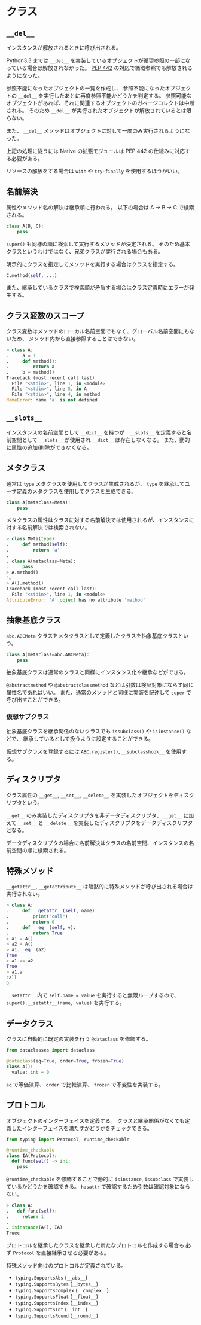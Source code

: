 # クラス

## `__del__`

インスタンスが解放されるときに呼び出される。

Python3.3 までは `__del__` を実装しているオブジェクトが循環参照の一部になっている場合は解放されなかった。
[PEP 442](https://peps.python.org/pep-0442/) の対応で循環参照でも解放されるようになった。

参照不能になったオブジェクトの一覧を作成し、
参照不能になったオブジェクトの `__del__` を実行したあとに再度参照不能かどうかを判定する。
参照可能なオブジェクトがあれば、それに関連するオブジェクトのガベージコレクトは中断される。
そのため `__del__` が実行されたオブジェクトが解放されているとは限らない。

また、 `__del__` メソッドはオブジェクトに対して一度のみ実行されるようになった。

上記の処理に従うには Native の拡張モジュールは PEP 442 の仕組みに対応する必要がある。

リソースの解放をする場合は `with` や `try-finally` を使用するほうがいい。

## 名前解決

属性やメソッド名の解決は継承順に行われる。
以下の場合は A -> B -> C で検索される。

```python
class A(B, C):
    pass
```

`super()` も同様の順に検索して実行するメソッドが決定される。
そのため基本クラスというわけではなく、兄弟クラスが実行される場合もある。

明示的にクラスを指定してメソッドを実行する場合はクラスを指定する。

```python
C.method(self, ...)
```

また、継承しているクラスで検索順が矛盾する場合はクラス定義時にエラーが発生する。

## クラス変数のスコープ

クラス変数はメソッドのローカル名前空間でもなく、グローバル名前空間にもないため、
メソッド内から直接参照することはできない。

```python
> class A:
.     a = 1
.     def method():
.         return a
.     b = method()
Traceback (most recent call last):
  File "<stdin>", line 1, in <module>
  File "<stdin>", line 5, in A
  File "<stdin>", line 4, in method
NameError: name 'a' is not defined
```

## `__slots__`

インスタンスの名前空間として `__dict__` を持つが　`__slots__` を定義すると名前空間として `__slots__` が使用され `__dict__` は存在しなくなる。
また、動的に属性の追加/削除ができなくなる。

## メタクラス

通常は `type` メタクラスを使用してクラスが生成されるが、
`type` を継承してユーザ定義のメタクラスを使用してクラスを生成できる。

```python
class A(metaclass=Meta):
    pass
```

メタクラスの属性はクラスに対する名前解決では使用されるが、インスタンスに対する名前解決では検索されない。

```python
> class Meta(type):
.     def method(self):
.         return 'a'
.
. class A(metaclass=Meta):
.     pass
> A.method()
'a'
> A().method()
Traceback (most recent call last):
  File "<stdin>", line 1, in <module>
AttributeError: 'A' object has no attribute 'method'
```

## 抽象基底クラス

`abc.ABCMeta` クラスをメタクラスとして定義したクラスを抽象基底クラスという。

```python
class A(metaclass=abc.ABCMeta):
    pass
```

抽象基底クラスは通常のクラスと同様にインスタンス化や継承などができる。

`@abstractmethod` や `@abstractclassmethod` などは引数は検証対象にならず同じ属性名であればいい。
また、通常のメソッドと同様に実装を記述して `super` で呼び出すことができる。

### 仮想サブクラス

抽象基底クラスを継承関係のないクラスでも `issubclass()` や `isinstance()` などで、
継承しているとして扱うように設定することができる。

仮想サブクラスを登録するには `ABC.register()`, `__subclasshook__` を使用する。

## ディスクリプタ

クラス属性の `__get__`, `__set__`, `__delete__` を実装したオブジェクトをディスクリプタという。

`__get__` のみ実装したディスクリプタを非データディスクリプタ、
`__get__` に加えて `__set__` と `__delete__` を実装したディスクリプタをデータディスクリプタとなる。

データディスクリプタの場合に名前解決はクラスの名前空間、インスタンスの名前空間の順に検索される。

## 特殊メソッド

`__getattr__`, `__getattribute__` は暗黙的に特殊メソッドが呼び出される場合は実行されない。

```python
> class A:
.     def __getattr__(self, name):
.         print("call")
.         return 0
.     def __eq__(self, v):
.         return True
> a1 = A()
> a2 = A()
> a1.__eq__(a2)
True
> a1 == a2
True
> a1.a
call
0
```

`__setattr__` 内で `self.name = value` を実行すると無限ループするので、
`super().__setattr__(name, value)` を実行する。

## データクラス

クラスに自動的に既定の実装を行う `@dataclass` を修飾する。

```python
from dataclasses import dataclass

@dataclass(eq=True, order=True, frozen=True)
class A():
  value: int = 0
```

`eq` で等価演算、
`order` で比較演算、
`frozen` で不変性を実装する。

## プロトコル

オブジェクトのインターフェイスを定義する。
クラスと継承関係がなくても定義したインターフェイスを満たすかどうかをチェックできる。

```python
from typing import Protocol, runtime_checkable

@runtime_checkable
class IA(Protocol):
  def func(self) -> int:
    pass
```

`@runtime_checkable` を修飾することで動的に `isinstance`, `issubclass` で実装しているかどうかを確認できる。
`hasattr` で確認するため引数は確認対象にならない。

```python
> class A:
.   def func(self):
.     return 1
.
. isinstance(A(), IA)
Truec
```

プロトコルを継承したクラスを継承した新たなプロトコルを作成する場合も
必ず `Protocol` を直接継承させる必要がある。

特殊メソッド向けのプロトコルが定義されている。

- `typing.SupportsAbs` (`__abs__`)
- `typing.SupportsBytes` (`__bytes__`)
- `typing.SupportsComplex` (`__complex__`)
- `typing.SupportsFloat` (`__float__`)
- `typing.SupportsIndex` (`__index__`)
- `typing.SupportsInt` (`__int__`)
- `typing.SupportsRound` (`__round__`)

